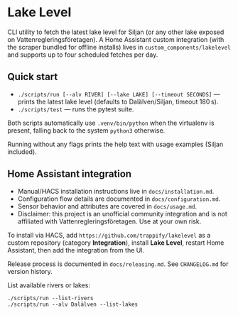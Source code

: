 # Lake Level

CLI utility to fetch the latest lake level for Siljan (or any other lake exposed on Vattenregleringsföretagen). A Home Assistant custom integration (with the scraper bundled for offline installs) lives in `custom_components/lakelevel` and supports up to four scheduled fetches per day.

## Quick start

- `./scripts/run [--alv RIVER] [--lake LAKE] [--timeout SECONDS]` — prints the latest lake level (defaults to Dalälven/Siljan, timeout 180 s).
- `./scripts/test` — runs the pytest suite.

Both scripts automatically use `.venv/bin/python` when the virtualenv is present, falling back to the system `python3` otherwise.

Running without any flags prints the help text with usage examples (Siljan included).

## Home Assistant integration

- Manual/HACS installation instructions live in `docs/installation.md`.
- Configuration flow details are documented in `docs/configuration.md`.
- Sensor behavior and attributes are covered in `docs/usage.md`.
- Disclaimer: this project is an unofficial community integration and is not affiliated with Vattenregleringsföretagen. Use at your own risk.

To install via HACS, add `https://github.com/trappify/lakelevel` as a custom repository (category **Integration**), install **Lake Level**, restart Home Assistant, then add the integration from the UI.

Release process is documented in `docs/releasing.md`. See `CHANGELOG.md` for version history.

List available rivers or lakes:

```
./scripts/run --list-rivers
./scripts/run --alv Dalälven --list-lakes
```
